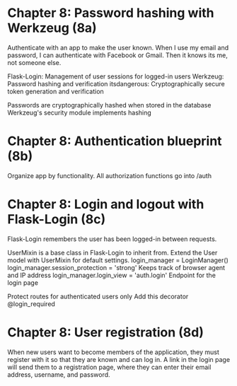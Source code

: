 Chapter 8: Password hashing with Werkzeug (8a)
==============================================

Authenticate with an app to make the user known.  When I use my email and password, I can authenticate with
Facebook or Gmail.  Then it knows its me, not someone else.

Flask-Login: Management of user sessions for logged-in users
Werkzeug: Password hashing and verification
itsdangerous: Cryptographically secure token generation and verification

Passwords are cryptographically hashed when stored in the database
Werkzeug's security module implements hashing


Chapter 8: Authentication blueprint (8b)
========================================

Organize app by functionality.  All authorization functions go into /auth


Chapter 8: Login and logout with Flask-Login (8c)
=================================================
Flask-Login remembers the user has been logged-in between requests.

UserMixin is a base class in Flask-Login to inherit from.  Extend the User model with UserMixin for default settings.
login_manager = LoginManager()
login_manager.session_protection = 'strong'		Keeps track of browser agent and IP address
login_manager.login_view = 'auth.login'			Endpoint for the login page

Protect routes for authenticated users only
Add this decorator 
@login_required

Chapter 8: User registration (8d)
=================================
When new users want to become members of the application, they must register with it so that they are known and can log in. A link in the login page will send them to a registration page, where they can enter their email address, username, and password.




